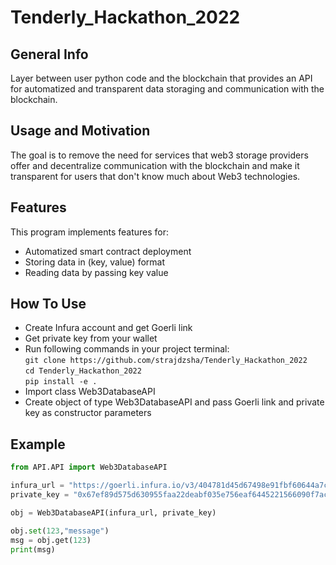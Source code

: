 # Tenderly_Hackathon_2022

## General Info
Layer between user python code and the blockchain that provides an API for automatized and transparent data storaging and communication with the blockchain. 

## Usage and Motivation
The goal is to remove the need for services that web3 storage providers offer and decentralize communication with the blockchain and make it transparent for users that don't know much about Web3 technologies.

## Features
This program implements features for:
* Automatized smart contract deployment
* Storing data in (key, value) format
* Reading data by passing key value

## How To Use
* Create Infura account and get Goerli link
* Get private key from your wallet
* Run following commands in your project terminal: <br/>
`git clone https://github.com/strajdzsha/Tenderly_Hackathon_2022` <br/>
`cd Tenderly_Hackathon_2022` <br/>
`pip install -e .  `
* Import class Web3DatabaseAPI
* Create object of type Web3DatabaseAPI and pass Goerli link and private key as constructor parameters

## Example
```python
from API.API import Web3DatabaseAPI

infura_url = "https://goerli.infura.io/v3/404781d45d67498e91fbf60644a7cbbb"
private_key = "0x67ef89d575d630955faa22deabf035e756eaf6445221566090f7acc7ceb8f261"

obj = Web3DatabaseAPI(infura_url, private_key)

obj.set(123,"message")
msg = obj.get(123)
print(msg)
